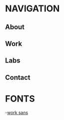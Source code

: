 # NAVIGATION
## About
## Work
## Labs
## Contact
# FONTS
 -[work sans](https://fonts.google.com/specimen/Work+Sans)
